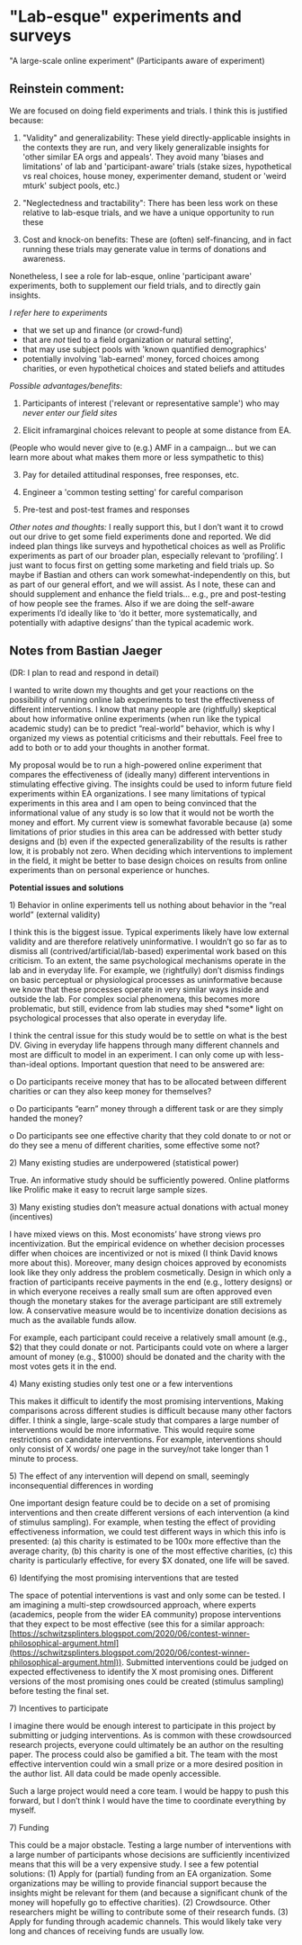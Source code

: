 # "Lab-esque" experiments and surveys

"A large-scale online experiment" (Participants aware of experiment)


## Reinstein comment:

We are focused on doing field experiments and trials. I think this is justified because:

1. "Validity" and generalizability:  These yield directly-applicable insights in the contexts they are run, and very likely generalizable insights for 'other similar EA orgs and appeals'. They avoid many 'biases and limitations' of lab and 'participant-aware' trials (stake sizes, hypothetical vs real choices, house money, experimenter demand, student or 'weird mturk' subject pools, etc.)

2. "Neglectedness and tractability": There has been less work on these relative to lab-esque trials, and we have a unique opportunity to run these

3. Cost and knock-on benefits: These are (often) self-financing, and in fact running these trials may generate value in terms of donations and awareness.


Nonetheless, I see a role for lab-esque, online 'participant aware' experiments, both to supplement our field trials, and to directly gain insights.

*I refer here to experiments*

- that we set up and finance (or crowd-fund)
- that are *not* tied to a field organization or natural setting',
- that may use subject pools with 'known quantified demographics'
- potentially involving 'lab-earned' money, forced choices among charities, or even hypothetical choices and stated beliefs and attitudes


*Possible advantages/benefits*:

1. Participants of interest ('relevant or representative sample') who may *never enter our field sites*

2. Elicit inframarginal choices relevant to people at some distance from EA.

(People who would never give to (e.g.) AMF in a campaign... but we can learn more about what makes them more or less sympathetic to this)

3. Pay for detailed attitudinal responses, free responses, etc.

4. Engineer a 'common testing setting' for careful comparison

5. Pre-test and post-test frames and responses

*Other notes and thoughts:*  I really support this, but I don’t want it to crowd out our drive to get some field experiments done and reported. We did indeed plan things like surveys and hypothetical choices as well as  Prolific experiments as part of our broader plan, especially  relevant to ‘profiling’. I just want to focus first on getting some marketing and field trials up.  So maybe if Bastian and others can work somewhat-independently on this, but as part of our general effort, and we will assist. As I note, these can and should supplement and enhance the field trials... e.g.,  pre and post-testing of how people see the frames. Also if we are doing the self-aware experiments I’d ideally like to ‘do it better, more systematically, and potentially with adaptive designs’ than the typical academic work.



## Notes from Bastian Jaeger


(DR: I plan to read and respond in detail)

I wanted to write down my thoughts and get your reactions on the possibility of running online lab experiments to test the effectiveness of different interventions. I know that many people are (rightfully) skeptical about how informative online experiments (when run like the typical academic study) can be to predict “real-world” behavior, which is why I organized my views as potential criticisms and their rebuttals. Feel free to add to both or to add your thoughts in another format.

My proposal would be to run a high-powered online experiment that compares the effectiveness of (ideally many) different interventions in stimulating effective giving. The insights could be used to inform future field experiments within EA organizations. I see many limitations of typical experiments in this area and I am open to being convinced that the informational value of any study is so low that it would not be worth the money and effort. My current view is somewhat favorable because (a) some limitations of prior studies in this area can be addressed with better study designs and (b) even if the expected generalizability of the results is rather low, it is probably not zero. When deciding which interventions to implement in the field, it might be better to base design choices on results from online experiments than on personal experience or hunches.

&#x20;

**Potential issues and solutions**

1\) Behavior in online experiments tell us nothing about behavior in the “real world” (external validity)

I think this is the biggest issue. Typical experiments likely have low external validity and are therefore relatively uninformative. I wouldn’t go so far as to dismiss all (contrived/artificial/lab-based) experimental work based on this criticism. To an extent, the same psychological mechanisms operate in the lab and in everyday life. For example, we (rightfully) don’t dismiss findings on basic perceptual or physiological processes as uninformative because we know that these processes operate in very similar ways inside and outside the lab. For complex social phenomena, this becomes more problematic, but still, evidence from lab studies may shed \*some\* light on psychological processes that also operate in everyday life.

I think the central issue for this study would be to settle on what is the best DV. Giving in everyday life happens through many different channels and most are difficult to model in an experiment. I can only come up with less-than-ideal options. Important question that need to be answered are:

o   Do participants receive money that has to be allocated between different charities or can they also keep money for themselves?

o   Do participants “earn” money through a different task or are they simply handed the money?

o   Do participants see one effective charity that they cold donate to or not or do they see a menu of different charities, some effective some not?

&#x20;

2\) Many existing studies are underpowered (statistical power)

True. An informative study should be sufficiently powered. Online platforms like Prolific make it easy to recruit large sample sizes.

&#x20;

3\) Many existing studies don’t measure actual donations with actual money (incentives)

I have mixed views on this. Most economists’ have strong views pro incentivization. But the empirical evidence on whether decision processes differ when choices are incentivized or not is mixed (I think David knows more about this). Moreover, many design choices approved by economists look like they only address the problem cosmetically. Design in which only a fraction of participants receive payments in the end (e.g., lottery designs) or in which everyone receives a really small sum are often approved even though the monetary stakes for the average participant are still extremely low. A conservative measure would be to incentivize donation decisions as much as the available funds allow.

For example, each participant could receive a relatively small amount (e.g., $2) that they could donate or not. Participants could vote on where a larger amount of money (e.g., $1000) should be donated and the charity with the most votes gets it in the end.

&#x20;

4\) Many existing studies only test one or a few interventions

This makes it difficult to identify the most promising interventions, Making comparisons across different studies is difficult because many other factors differ. I think a single, large-scale study that compares a large number of interventions would be more informative. This would require some restrictions on candidate interventions. For example, interventions should only consist of X words/ one page in the survey/not take longer than 1 minute to process.

&#x20;

5\) The effect of any intervention will depend on small, seemingly inconsequential differences in wording

One important design feature could be to decide on a set of promising interventions and then create different versions of each intervention (a kind of stimulus sampling). For example, when testing the effect of providing effectiveness information, we could test different ways in which this info is presented: (a) this charity is estimated to be 100x more effective than the average charity, (b) this charity is one of the most effective charities, (c) this charity is particularly effective, for every $X donated, one life will be saved.

&#x20;

6\) Identifying the most promising interventions that are tested

The space of potential interventions is vast and only some can be tested. I am imagining a multi-step crowdsourced approach, where experts (academics, people from the wider EA community) propose interventions that they expect to be most effective (see this for a similar approach: [https://schwitzsplinters.blogspot.com/2020/06/contest-winner-philosophical-argument.html](https://schwitzsplinters.blogspot.com/2020/06/contest-winner-philosophical-argument.html)). Submitted interventions could be judged on expected effectiveness to identify the X most promising ones. Different versions of the most promising ones could be created (stimulus sampling) before testing the final set.&#x20;

&#x20;

7\) Incentives to participate

I imagine there would be enough interest to participate in this project by submitting or judging interventions. As is common with these crowdsourced research projects, everyone could ultimately be an author on the resulting paper. The process could also be gamified a bit. The team with the most effective intervention could win a small prize or a more desired position in the author list. All data could be made openly accessible.

Such a large project would need a core team. I would be happy to push this forward, but I don’t think I would have the time to coordinate everything by myself.

&#x20;

7\) Funding

This could be a major obstacle. Testing a large number of interventions with a large number of participants whose decisions are sufficiently incentivized means that this will be a very expensive study. I see a few potential solutions: (1) Apply for (partial) funding from an EA organization. Some organizations may be willing to provide financial support because the insights might be relevant for them (and because a significant chunk of the money will hopefully go to effective charities). (2) Crowdsource. Other researchers might be willing to contribute some of their research funds. (3) Apply for funding through academic channels. This would likely take very long and chances of receiving funds are usually low.


